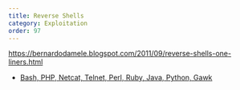 ```yaml
---
title: Reverse Shells
category: Exploitation
order: 97
---
```


https://bernardodamele.blogspot.com/2011/09/reverse-shells-one-liners.html
* [Bash, PHP, Netcat, Telnet, Perl, Ruby, Java, Python, Gawk](https://highon.coffee/blog/reverse-shell-cheat-sheet/)

